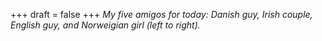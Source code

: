 
+++
draft = false
+++
_My five amigos for today: Danish guy, Irish couple, English guy, and Norweigian girl (left to right)._
